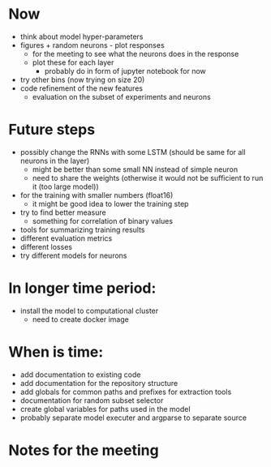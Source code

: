 # Now
- think about model hyper-parameters
- figures + random neurons - plot responses
    - for the meeting to see what the neurons does in the response
    - plot these for each layer
        - probably do in form of jupyter notebook for now
- try other bins (now trying on size 20)
- code refinement of the new features
    - evaluation on the subset of experiments and neurons




# Future steps
- possibly change the RNNs with some LSTM (should be same for all neurons in the layer)
    - might be better than some small NN instead of simple neuron
    - need to share the weights (otherwise it would not be sufficient to run it (too large model))
- for the training with smaller numbers (float16)
    - it might be good idea to lower the training step
- try to find better measure
    - something for correlation of binary values
- tools for summarizing training results
- different evaluation metrics
- different losses
- try different models for neurons


# In longer time period:
- install the model to computational cluster
    - need to create docker image

# When is time:
- add documentation to existing code
- add documentation for the repository structure
- add globals for common paths and prefixes for extraction tools
- documentation for random subset selector
- create global variables for paths used in the model 
- probably separate model executer and argparse to separate source

# Notes for the meeting
